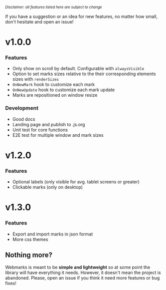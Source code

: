 <sub>_Disclaimer: all features listed here are subject to change_</sub>

If you have a suggestion or an idea for new features, no matter how small, don't hesitate and open an issue!

# v1.0.0
### Features
- Only show on scroll by default. Configurable with `alwaysVisible`
- Option to set marks sizes relative to the their corresponding elements sizes with `renderSizes`
- `OnNewMark` hook to customize each mark
- `OnNewUpdate` hook to customize each mark update
- Marks are repositioned on window resize
### Development
- Good docs
- Landing page and publish to .js.org
- Unit test for core functions
- E2E test for multiple window and mark sizes

# v1.2.0
### Features
- Optional labels (only visible for avg. tablet screens or greater)
- Clickable marks (only on desktop)

# v1.3.0
### Features
- Export and import marks in json format
- More css themes

## Nothing more?

Webmarks is meant to be **simple and lightweight** so at some point the library will have everything it needs. However, it doesn't mean the project is abandoned. Please, open an issue if you think it need more features or bug fixes!